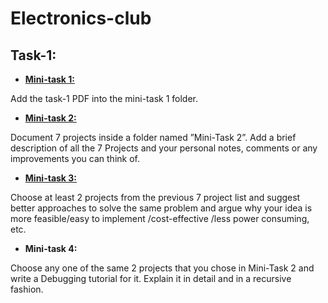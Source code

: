 # Electronics-club
## Task-1:

* **[Mini-task 1:](https://github.com/HHP007/Electronics-club-task1/tree/master/mini-task1)**

Add the task-1 PDF into the mini-task 1 folder.

* **[Mini-task 2:](https://github.com/HHP007/Electronics-club-task1/tree/master/mini-task2)**

Document 7 projects inside a folder named ”Mini-Task 2”. Add a brief description of all the 7 Projects and your personal notes,
comments or any improvements you can think of.

* **[Mini-task 3:](https://github.com/HHP007/Electronics-club-task1/tree/master/mini-task3)**

Choose at least 2 projects from the previous 7 project list and suggest better approaches to solve the same problem and argue why your idea is more 
feasible/easy to implement /cost-effective /less power consuming, etc.

* **Mini-task 4:**

Choose any one of the same 2 projects that you chose in Mini-Task 2 and write a Debugging tutorial for it. 
Explain it in detail and in a recursive fashion.
